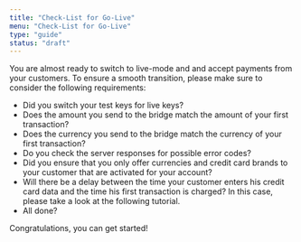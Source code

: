 ```yaml
---
title: "Check-List for Go-Live"
menu: "Check-List for Go-Live"
type: "guide"
status: "draft"
---
```


You are almost ready to switch to live-mode and and accept payments from your customers. To ensure a smooth transition, please make sure to consider the following requirements:

- Did you switch your test keys for live keys?
- Does the amount you send to the bridge match the amount of your first transaction?
- Does the currency you send to the bridge match the currency of your first transaction?
- Do you check the server responses for possible error codes?
- Did you ensure that you only offer currencies and credit card brands to your customer that are activated for your account?
- Will there be a delay between the time your customer enters his credit card data and the time his first transaction is charged? In this case, please take a look at the following tutorial.
- All done?

Congratulations, you can get started!

